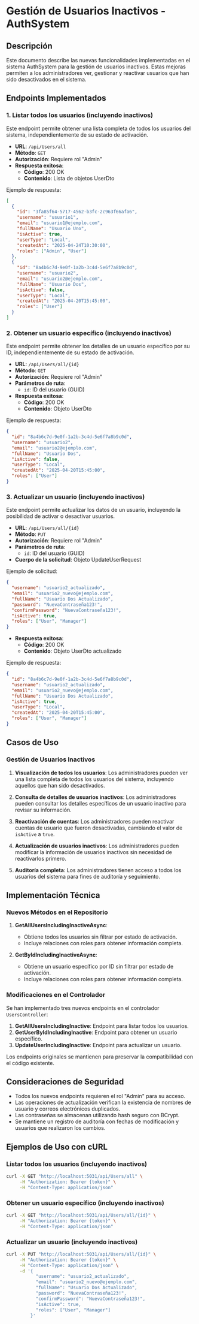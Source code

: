 # Gestión de Usuarios Inactivos - AuthSystem

## Descripción

Este documento describe las nuevas funcionalidades implementadas en el sistema AuthSystem para la gestión de usuarios inactivos. Estas mejoras permiten a los administradores ver, gestionar y reactivar usuarios que han sido desactivados en el sistema.

## Endpoints Implementados

### 1. Listar todos los usuarios (incluyendo inactivos)

Este endpoint permite obtener una lista completa de todos los usuarios del sistema, independientemente de su estado de activación.

- **URL**: `/api/Users/all`
- **Método**: `GET`
- **Autorización**: Requiere rol "Admin"
- **Respuesta exitosa**:
  - **Código**: 200 OK
  - **Contenido**: Lista de objetos UserDto

Ejemplo de respuesta:
```json
[
  {
    "id": "3fa85f64-5717-4562-b3fc-2c963f66afa6",
    "username": "usuario1",
    "email": "usuario1@ejemplo.com",
    "fullName": "Usuario Uno",
    "isActive": true,
    "userType": "Local",
    "createdAt": "2025-04-24T10:30:00",
    "roles": ["Admin", "User"]
  },
  {
    "id": "8a4b6c7d-9e0f-1a2b-3c4d-5e6f7a8b9c0d",
    "username": "usuario2",
    "email": "usuario2@ejemplo.com",
    "fullName": "Usuario Dos",
    "isActive": false,
    "userType": "Local",
    "createdAt": "2025-04-20T15:45:00",
    "roles": ["User"]
  }
]
```

### 2. Obtener un usuario específico (incluyendo inactivos)

Este endpoint permite obtener los detalles de un usuario específico por su ID, independientemente de su estado de activación.

- **URL**: `/api/Users/all/{id}`
- **Método**: `GET`
- **Autorización**: Requiere rol "Admin"
- **Parámetros de ruta**:
  - `id`: ID del usuario (GUID)
- **Respuesta exitosa**:
  - **Código**: 200 OK
  - **Contenido**: Objeto UserDto

Ejemplo de respuesta:
```json
{
  "id": "8a4b6c7d-9e0f-1a2b-3c4d-5e6f7a8b9c0d",
  "username": "usuario2",
  "email": "usuario2@ejemplo.com",
  "fullName": "Usuario Dos",
  "isActive": false,
  "userType": "Local",
  "createdAt": "2025-04-20T15:45:00",
  "roles": ["User"]
}
```

### 3. Actualizar un usuario (incluyendo inactivos)

Este endpoint permite actualizar los datos de un usuario, incluyendo la posibilidad de activar o desactivar usuarios.

- **URL**: `/api/Users/all/{id}`
- **Método**: `PUT`
- **Autorización**: Requiere rol "Admin"
- **Parámetros de ruta**:
  - `id`: ID del usuario (GUID)
- **Cuerpo de la solicitud**: Objeto UpdateUserRequest

Ejemplo de solicitud:
```json
{
  "username": "usuario2_actualizado",
  "email": "usuario2_nuevo@ejemplo.com",
  "fullName": "Usuario Dos Actualizado",
  "password": "NuevaContraseña123!",
  "confirmPassword": "NuevaContraseña123!",
  "isActive": true,
  "roles": ["User", "Manager"]
}
```

- **Respuesta exitosa**:
  - **Código**: 200 OK
  - **Contenido**: Objeto UserDto actualizado

Ejemplo de respuesta:
```json
{
  "id": "8a4b6c7d-9e0f-1a2b-3c4d-5e6f7a8b9c0d",
  "username": "usuario2_actualizado",
  "email": "usuario2_nuevo@ejemplo.com",
  "fullName": "Usuario Dos Actualizado",
  "isActive": true,
  "userType": "Local",
  "createdAt": "2025-04-20T15:45:00",
  "roles": ["User", "Manager"]
}
```

## Casos de Uso

### Gestión de Usuarios Inactivos

1. **Visualización de todos los usuarios**: Los administradores pueden ver una lista completa de todos los usuarios del sistema, incluyendo aquellos que han sido desactivados.

2. **Consulta de detalles de usuarios inactivos**: Los administradores pueden consultar los detalles específicos de un usuario inactivo para revisar su información.

3. **Reactivación de cuentas**: Los administradores pueden reactivar cuentas de usuario que fueron desactivadas, cambiando el valor de `isActive` a `true`.

4. **Actualización de usuarios inactivos**: Los administradores pueden modificar la información de usuarios inactivos sin necesidad de reactivarlos primero.

5. **Auditoría completa**: Los administradores tienen acceso a todos los usuarios del sistema para fines de auditoría y seguimiento.

## Implementación Técnica

### Nuevos Métodos en el Repositorio

1. **GetAllUsersIncludingInactiveAsync**:
   - Obtiene todos los usuarios sin filtrar por estado de activación.
   - Incluye relaciones con roles para obtener información completa.

2. **GetByIdIncludingInactiveAsync**:
   - Obtiene un usuario específico por ID sin filtrar por estado de activación.
   - Incluye relaciones con roles para obtener información completa.

### Modificaciones en el Controlador

Se han implementado tres nuevos endpoints en el controlador `UsersController`:

1. **GetAllUsersIncludingInactive**: Endpoint para listar todos los usuarios.
2. **GetUserByIdIncludingInactive**: Endpoint para obtener un usuario específico.
3. **UpdateUserIncludingInactive**: Endpoint para actualizar un usuario.

Los endpoints originales se mantienen para preservar la compatibilidad con el código existente.

## Consideraciones de Seguridad

- Todos los nuevos endpoints requieren el rol "Admin" para su acceso.
- Las operaciones de actualización verifican la existencia de nombres de usuario y correos electrónicos duplicados.
- Las contraseñas se almacenan utilizando hash seguro con BCrypt.
- Se mantiene un registro de auditoría con fechas de modificación y usuarios que realizaron los cambios.

## Ejemplos de Uso con cURL

### Listar todos los usuarios (incluyendo inactivos)

```bash
curl -X GET "http://localhost:5031/api/Users/all" \
     -H "Authorization: Bearer {token}" \
     -H "Content-Type: application/json"
```

### Obtener un usuario específico (incluyendo inactivos)

```bash
curl -X GET "http://localhost:5031/api/Users/all/{id}" \
     -H "Authorization: Bearer {token}" \
     -H "Content-Type: application/json"
```

### Actualizar un usuario (incluyendo inactivos)

```bash
curl -X PUT "http://localhost:5031/api/Users/all/{id}" \
     -H "Authorization: Bearer {token}" \
     -H "Content-Type: application/json" \
     -d '{
           "username": "usuario2_actualizado",
           "email": "usuario2_nuevo@ejemplo.com",
           "fullName": "Usuario Dos Actualizado",
           "password": "NuevaContraseña123!",
           "confirmPassword": "NuevaContraseña123!",
           "isActive": true,
           "roles": ["User", "Manager"]
         }'
```
